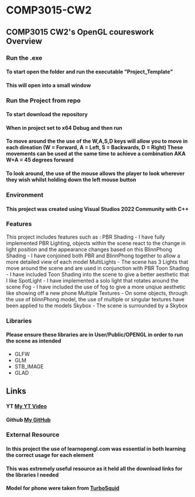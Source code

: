 # COMP3015-CW2
## COMP3015 CW2's OpenGL coureswork Overview

### Run the .exe
#### To start open the folder and run the executable "Project_Template"
#### This will open into a small window

### Run the Project from repo
#### To start download the repository
#### When in project set to x64 Debug and then run

#### To move around the the use of the W,A,S,D keys will allow you to move in each direation (W = Forward, A = Left, S = Backwards, D = Right) These movements can be used at the same time to achieve a combination AKA W+A = 45 degrees forward
#### To look around, the use of the mouse allows the player to look wherever they wish whilst holding down the left mouse button

### Environment
#### This project was created using Visual Studios 2022 Community with C++

### Features 

This project includes features such as :
PBR Shading - I have fully implemented PBR Lighting, objects within the scene react to the change in light position and the appearance changes based on this
BlinnPhong Shading - I have conjoined both PBR and BlinnPhong together to allow a more detailed view of each model
MultiLights - The scene has 3 Lights that move around the scene and are used in conjunction with PBR
Toon Shading - I have included Toon Shading into the scene to give a better aesthetic that I like
SpotLight - I have implemented a solo light that rotates around the scene
Fog - I have included the use of fog to give a more unqiue aesthetic like showing off a new phone
Multiple Textures - On some objects, through the use of blinnPhong model, the use of multiple or singular textures have been applied to the models
Skybox - The scene is surrounded by a Skybox

### Libraries
#### Please ensure these libraries are in User/Public/OPENGL  in order to run the scene as intended

 - GLFW
 - GLM
 - STB_IMAGE
 - GLAD

## Links

#### YT [My YT Video](https://youtu.be/y9RtyAhR2UI)
#### Github [My GitHub](https://github.com/WillSplaine/COMP3015-WS)

### External Resource

#### In this project the use of learnopengl.com was essential in both learning the correct usage for each element 
#### This was extremely useful resource as it held all the download links for the libraries I needed

#### Model for phone were taken from [TurboSquid](https://www.turbosquid.com/3d-models/iphone13-1942592)

